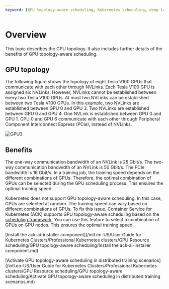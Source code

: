```yaml
---
keyword: [GPU topology-aware scheduling, Kubernetes scheduling, deep learning]
---
```


# Overview

This topic describes the GPU topology. It also includes further details of the benefits of GPU topology-aware scheduling.

## GPU topology

The following figure shows the topology of eight Tesla V100 GPUs that communicate with each other through NVLinks. Each Tesla V100 GPU is assigned six NVLinks. However, NVLinks cannot be established between every two Tesla V100 GPUs. At most two NVLinks can be established between two Tesla V100 GPUs. In this example, two NVLinks are established between GPU 0 and GPU 3. Two NVLinks are established between GPU 0 and GPU 4. One NVLink is established between GPU 0 and GPU 1. GPU 0 and GPU 6 communicate with each other through Peripheral Component Interconnect Express \(PCIe\), instead of NVLinks.

![GPU3](https://static-aliyun-doc.oss-accelerate.aliyuncs.com/assets/img/en-US/9686528061/p184644.png)

## Benefits

The one-way communication bandwidth of an NVLink is 25 Gbit/s. The two-way communication bandwidth of an NVLink is 50 Gbit/s. The PCIe bandwidth is 16 Gbit/s. In a training job, the training speed depends on the different combinations of GPUs. Therefore, the optimal combination of GPUs can be selected during the GPU scheduling process. This ensures the optimal training speed.

Kubernetes does not support GPU topology-aware scheduling. In this case, GPUs are selected at random. The training speed can vary based on different combinations of GPUs. To fix this issue, Container Service for Kubernetes \(ACK\) supports GPU topology-aware scheduling based on the [scheduling framework](https://developer.aliyun.com/article/766273). You can use this feature to select a combination of GPUs on GPU nodes. This ensures the optimal training speed.

[Install the ack-ai-installer component](/intl.en-US/User Guide for Kubernetes Clusters/Professional Kubernetes clusters/GPU Resource scheduling/GPU topology-aware scheduling/Install the ack-ai-installer component.md)

[Activate GPU topology-aware scheduling in distributed training scenarios](/intl.en-US/User Guide for Kubernetes Clusters/Professional Kubernetes clusters/GPU Resource scheduling/GPU topology-aware scheduling/Activate GPU topology-aware scheduling in distributed training scenarios.md)

